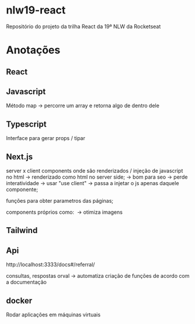 # nlw19-react

Repositório do projeto da trilha React da 19ª NLW da Rocketseat

# Anotações

## React

## Javascript

Método map -> percorre um array e retorna algo de dentro dele

## Typescript

Interface para gerar props / tipar

## Next.js

server x client components
onde são renderizados / injeção de javascript no html -> renderizado como html no server side;
-> bom para seo
-> perde interatividade -> usar "use client" -> passa a injetar o js apenas daquele componente;

funções para obter parametros das páginas;

components próprios como:
<Image/> -> otimiza imagens

## Tailwind

## Api

http://localhost:3333/docs#/referral/

consultas, respostas
orval -> automatiza criação de funções de acordo com a documentação

## docker

Rodar aplicações em máquinas virtuais
